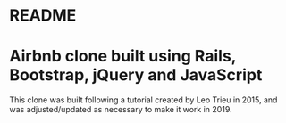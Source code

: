 # README


# Airbnb clone built using Rails, Bootstrap, jQuery and JavaScript


This clone was built following a tutorial created by Leo Trieu in 2015,
and was adjusted/updated as necessary to make it work in 2019.

